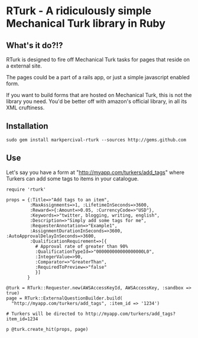# RTurk - A ridiculously simple Mechanical Turk library in Ruby

## What's it do?!?

RTurk is designed to fire off Mechanical Turk tasks for pages that reside on a external site.

The pages could be a part of a rails app, or just a simple javascript enabled form.

If you want to build forms that are hosted on Mechanical Turk, this is not the library you need.
You'd be better off with amazon's official library, in all its XML cruftiness.

## Installation

    sudo gem install markpercival-rturk --sources http://gems.github.com
    
## Use

Let's say you have a form at "http://myapp.com/turkers/add_tags" where Turkers can add some tags to items in your catalogue.

    require 'rturk'

    props = {:Title=>"Add tags to an item", 
             :MaxAssignments=>1, :LifetimeInSeconds=>3600, 
             :Reward=>{:Amount=>0.05, :CurrencyCode=>"USD"}, 
             :Keywords=>"twitter, blogging, writing, english", 
             :Description=>"Simply add some tags for me",
             :RequesterAnnotation=>"Example1",
             :AssignmentDurationInSeconds=>3600, :AutoApprovalDelayInSeconds=>3600, 
             :QualificationRequirement=>[{
               # Approval rate of greater than 90%
               :QualificationTypeId=>"000000000000000000L0", 
               :IntegerValue=>90, 
               :Comparator=>"GreaterThan", 
               :RequiredToPreview=>"false"
               }]
            }

    @turk = RTurk::Requester.new(AWSAccessKeyId, AWSAccessKey, :sandbox => true)
    page = RTurk::ExternalQuestionBuilder.build(
      "http://myapp.com/turkers/add_tags", :item_id => '1234')
    
    # Turkers will be directed to http://myapp.com/turkers/add_tags?item_id=1234

    p @turk.create_hit(props, page)